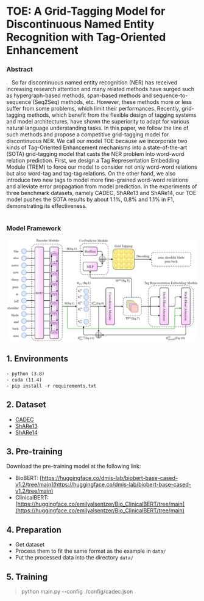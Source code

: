 # TOE: A Grid-Tagging Model for Discontinuous Named Entity Recognition with Tag-Oriented Enhancement

### Abstract
<div>
&emsp;So far discontinuous named entity recognition (NER) has received increasing research attention and many related methods have surged such as hypergraph-based methods, span-based methods and sequence-to-sequence (Seq2Seq) methods, etc. However, these methods more or less suffer from some problems, which limit their performances. Recently, grid-tagging methods, which benefit from the flexible design of tagging systems and model architectures, have shown the superiority to adapt for various natural language understanding tasks. In this paper, we follow the line of such methods and propose a competitive grid-tagging model for discontinuous NER. We call our model TOE because we incorporate two kinds of Tag-Oriented Enhancement mechanisms into a state-of-the-art (SOTA) grid-tagging model that casts the NER problem into word-word relation prediction. First, we design a Tag Representation Embedding Module (TREM) to force our model to consider not only word-word relations but also word-tag and tag-tag relations. On the other hand, we also introduce two new tags to model more fine-grained word-word relations and alleviate error propagation from model prediction. In the experiments of three benchmark datasets, namely CADEC, ShARe13 and ShARe14, our TOE model pushes the SOTA results by about 1.1%, 0.8% and 1.1% in F1, demonstrating its effectiveness.
</div>
<br>

### Model Framework

![avatar](figure/model_frame.png)

## 1. Environments
```text
- python (3.8)
- cuda (11.4)
- pip install -r requirements.txt
```

## 2. Dataset
   * [CADEC](https://pubmed.ncbi.nlm.nih.gov/25817970/)  
   * [ShARe13](https://clefehealth.imag.fr/?page_id=441)  
   * [ShARe14](https://sites.google.com/site/clefehealth2014/)

## 3. Pre-training
Download the pre-training model at the following link:
   * BioBERT: [https://huggingface.co/dmis-lab/biobert-base-cased-v1.2/tree/main](https://huggingface.co/dmis-lab/biobert-base-cased-v1.2/tree/main)  
   * ClinicalBERT: [https://huggingface.co/emilyalsentzer/Bio_ClinicalBERT/tree/main](https://huggingface.co/emilyalsentzer/Bio_ClinicalBERT/tree/main)

## 4. Preparation
   * Get dataset 
   * Process them to fit the same format as the example in `data/`
   * Put the processed data into the directory `data/`

## 5. Training
> python main.py --config ./config/cadec.json
